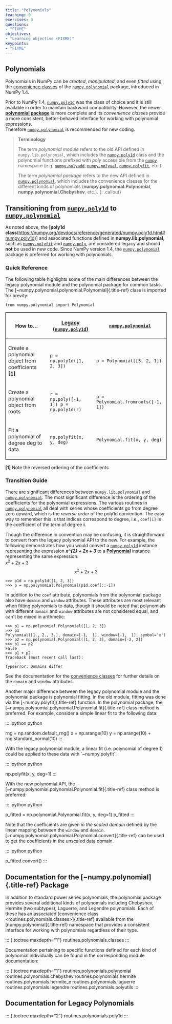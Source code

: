 ```yaml
---
title: "Polynomials"
teaching: 0
exercises: 0
questions:
- "FIXME"
objectives:
- "Learning objective (FIXME)"
keypoints:
- "FIXME"
---
```


## Polynomials

Polynomials in NumPy can be *created*, *manipulated*, and even *fitted*
using the
[convenience classes](https://numpy.org/devdocs/reference/routines.polynomials.classes.html) of the [`numpy.polynomial`](https://numpy.org/devdocs/reference/routines.polynomials.package.html#module-numpy.polynomial) package, introduced in
NumPy 1.4.

Prior to NumPy 1.4, [`numpy.poly1d`](https://numpy.org/devdocs/reference/generated/numpy.poly1d.html#numpy.poly1d) was the class of choice and it is still available in order to maintain backward compatibility. However, the newer [**polynomial package**](https://numpy.org/devdocs/reference/routines.polynomials.package.html#module-numpy.polynomial) is more complete and its *convenience classes* provide a more consistent, better-behaved interface for working with polynomial expressions.\
Therefore [`numpy.polynomial`](https://numpy.org/devdocs/reference/routines.polynomials.package.html#module-numpy.polynomial) is recommended for new coding.



> **Terminology**
> 
> The term *polynomial module* refers to the old API defined in
> `numpy.lib.polynomial`, which includes the
> [`numpy.poly1d`](https://numpy.org/devdocs/reference/generated/numpy.poly1d.html#numpy.poly1d) 
> class and the polynomial functions prefixed with *poly* accessible from the 
> [`numpy`](https://numpy.org/devdocs/reference/index.html#module-numpy)
> namespace (e.g. 
> [`numpy.polyadd`](https://numpy.org/devdocs/reference/generated/numpy.polyadd.html#numpy.polyadd),
> [`numpy.polyval`](https://numpy.org/devdocs/reference/generated/numpy.polyval.html#numpy.polyval), 
> [`numpy.polyfit`](https://numpy.org/devdocs/reference/generated/numpy.polyfit.html#numpy.polyfit), etc.).
> 
> The term *polynomial package* refers to the new API defined in
> [`numpy.polynomial`](https://numpy.org/devdocs/reference/routines.polynomials.package.html#module-numpy.polynomial), which includes the convenience classes
> for the different kinds of polynomials
> (**numpy.polynomial.Polynomial**,
> **numpy.polynomial.Chebyshev**, etc.).
{: .callout}

## Transitioning from [`numpy.poly1d`](https://numpy.org/devdocs/reference/generated/numpy.poly1d.html#numpy.poly1d) to [`numpy.polynomial`](https://numpy.org/devdocs/reference/routines.polynomials.package.html#module-numpy.polynomial)

As noted above, the [**poly1d class**(https://numpy.org/devdocs/reference/generated/numpy.poly1d.html#numpy.poly1d)] and associated functions defined in
**numpy.lib.polynomial**, such as [`numpy.polyfit`](https://numpy.org/devdocs/reference/generated/numpy.polyfit.html#numpy.polyfit) and
[`numpy.poly`](https://numpy.org/devdocs/reference/generated/numpy.poly.html#numpy.poly), are considered legacy and should **not** be
used in new code. Since NumPy version 1.4, the
[`numpy.polynomial`](https://numpy.org/devdocs/reference/routines.polynomials.package.html#module-numpy.polynomial) package is preferred for working with
polynomials.

### Quick Reference

The following table highlights some of the main differences between the
legacy polynomial module and the polynomial package for common tasks.
The [\~numpy.polynomial.polynomial.Polynomial]{.title-ref} class is
imported for brevity:

    from numpy.polynomial import Polynomial

<table class="colwidths-auto table" style="border:1px solid black">
<thead>
<tr class="row-odd">
<th class="head"><p>How to…</p></th>
<th class="head"><p><a href="https://numpy.org/devdocs/reference/generated/numpy.poly1d.html#numpy.poly1d">Legacy (<code class="docutils literal notranslate"><span class="pre">numpy.poly1d</span></code>)</a></p></th>
<th class="head"><p><a href="https://numpy.org/devdocs/reference/routines.polynomials.package.html#module-numpy.polynomial"><code class="docutils literal notranslate"><span class="pre">numpy.polynomial</span></code></a></p></th>
</tr>
</thead>
<tbody>
<tr class="row-even">
<td><p>Create a polynomial object from coefficients <b>[1]</b></p></td>
<td><p><code class="docutils literal notranslate"><span class="pre">p = np.poly1d([1, 2, 3])</span></code></p></td>
<td><p><code class="docutils literal notranslate"><span class="pre">p = Polynomial([3, 2, 1])</span></code></p></td>
</tr>
<tr class="row-odd">
<td><p>Create a polynomial object from roots</p></td>
<td><p><code class="docutils literal notranslate"><span class="pre">r = np.poly([-1, 1]) p = np.poly1d(r)</span></code></p></td>
<td><p><code class="docutils literal notranslate"><span class="pre">p = Polynomial.fromroots([-1, 1])</span></code></p></td>
</tr>
<tr class="row-even">
<td><p>Fit a polynomial of degree deg to data</p></td>
<td><p><code class="docutils literal notranslate"><span class="pre">np.polyfit(x, y, deg)</span></code></p></td>
<td><p><code class="docutils literal notranslate"><span class="pre">Polynomial.fit(x, y, deg)</span></code></p></td>
</tr>
</tbody>
</table>

<b>\[1\]</b> Note the reversed ordering of the coefficients

### Transition Guide

There are significant differences between `numpy.lib.polynomial` and
[`numpy.polynomial`](https://numpy.org/devdocs/reference/routines.polynomials.package.html#module-numpy.polynomial). The most significant difference is the
ordering of the coefficients for the polynomial expressions. The various
routines in [`numpy.polynomial`](https://numpy.org/devdocs/reference/routines.polynomials.package.html#module-numpy.polynomial) all deal with series whose
coefficients go from degree zero upward, which is the *reverse order* of
the poly1d convention. The easy way to remember this is that indices
correspond to degree, i.e., `coef[i]` is the coefficient of the term of
degree **i**.

Though the difference in convention may be confusing, it is
straightforward to convert from the legacy polynomial API to the new.
For example, the following demonstrates how you would convert a
[`numpy.poly1d`](https://numpy.org/devdocs/reference/generated/numpy.poly1d.html#numpy.poly1d) instance representing the expression ***x^{2} + 2x + 3*** to a
[**Polynomial**](https://numpy.org/devdocs/reference/generated/numpy.polynomial.polynomial.Polynomial.html#numpy.polynomial.polynomial.Polynomial) instance
representing the same expression:\
$`x^{2} + 2x + 3`$
$$x^{2} + 2x + 3$$

    >>> p1d = np.poly1d([1, 2, 3])
    >>> p = np.polynomial.Polynomial(p1d.coef[::-1])

In addition to the `coef` attribute, polynomials from the polynomial
package also have `domain` and `window` attributes. These attributes are
most relevant when fitting polynomials to data, though it should be
noted that polynomials with different `domain` and `window` attributes
are not considered equal, and can\'t be mixed in arithmetic:

    >>> p1 = np.polynomial.Polynomial([1, 2, 3])
    >>> p1
    Polynomial([1., 2., 3.], domain=[-1,  1], window=[-1,  1], symbol='x')
    >>> p2 = np.polynomial.Polynomial([1, 2, 3], domain=[-2, 2])
    >>> p1 == p2
    False
    >>> p1 + p2
    Traceback (most recent call last):
        ...
    TypeError: Domains differ

See the documentation for the [convenience
classes](routines.polynomials.classes) for further details on the
`domain` and `window` attributes.

Another major difference between the legacy polynomial module and the
polynomial package is polynomial fitting. In the old module, fitting was
done via the [\~numpy.polyfit]{.title-ref} function. In the polynomial
package, the [\~numpy.polynomial.polynomial.Polynomial.fit]{.title-ref}
class method is preferred. For example, consider a simple linear fit to
the following data:

::: ipython
python

rng = np.random.default_rng() x = np.arange(10) y = np.arange(10) +
rng.standard_normal(10)
:::

With the legacy polynomial module, a linear fit (i.e. polynomial of
degree 1) could be applied to these data with \`\~numpy.polyfit\`:

::: ipython
python

np.polyfit(x, y, deg=1)
:::

With the new polynomial API, the
[\~numpy.polynomial.polynomial.Polynomial.fit]{.title-ref} class method
is preferred:

::: ipython
python

p_fitted = np.polynomial.Polynomial.fit(x, y, deg=1) p_fitted
:::

Note that the coefficients are given *in the scaled domain* defined by
the linear mapping between the `window` and `domain`.
[\~numpy.polynomial.polynomial.Polynomial.convert]{.title-ref} can be
used to get the coefficients in the unscaled data domain.

::: ipython
python

p_fitted.convert()
:::

## Documentation for the [\~numpy.polynomial]{.title-ref} Package

In addition to standard power series polynomials, the polynomial package
provides several additional kinds of polynomials including Chebyshev,
Hermite (two subtypes), Laguerre, and Legendre polynomials. Each of
these has an associated [convenience class
\<routines.polynomials.classes\>]{.title-ref} available from the
[numpy.polynomial]{.title-ref} namespace that provides a consistent
interface for working with polynomials regardless of their type.

::: {.toctree maxdepth="1"}
routines.polynomials.classes
:::

Documentation pertaining to specific functions defined for each kind of
polynomial individually can be found in the corresponding module
documentation:

::: {.toctree maxdepth="1"}
routines.polynomials.polynomial routines.polynomials.chebyshev
routines.polynomials.hermite routines.polynomials.hermite_e
routines.polynomials.laguerre routines.polynomials.legendre
routines.polynomials.polyutils
:::

## Documentation for Legacy Polynomials

::: {.toctree maxdepth="2"}
routines.polynomials.poly1d
:::

[^1]: Note the reversed ordering of the coefficients
